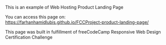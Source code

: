 This is an example of Web Hosting Product Landing Page

You can access this page on: https://farhanhamidlubis.github.io/FCCProject-product-landing-page/

This page was built in fulfillment of freeCodeCamp Responsive Web Design Certification Challenge

